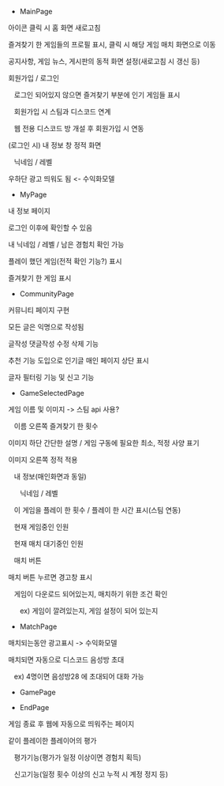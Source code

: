 - MainPage

아이콘 클릭 시 홈 화면 새로고침

즐겨찾기 한 게임들의 프로필 표시, 클릭 시 해당 게임 매치 화면으로 이동

공지사항, 게임 뉴스, 게시판의 동적 화면 설정(새로고침 시 갱신 등)

회원가입 / 로그인

   로그인 되어있지 않으면 즐겨찾기 부분에 인기 게임들 표시

   회원가입 시 스팀과 디스코드 연계

   웹 전용 디스코드 방 개설 후 회원가입 시 연동

(로그인 시) 내 정보 창 정적 화면

   닉네임 / 레벨

우하단 광고 띄워도 됨 <- 수익화모델



- MyPage

내 정보 페이지

로그인 이후에 확인할 수 있음

내 닉네임 / 레벨 / 남은 경험치 확인 가능

플레이 했던 게임(전적 확인 기능?) 표시

즐겨찾기 한 게임 표시



- CommunityPage

커뮤니티 페이지 구현

모든 글은 익명으로 작성됨

글작성 댓글작성 수정 삭제 기능

추천 기능 도입으로 인기글 매인 페이지 상단 표시

글자 필터링 기능 및 신고 기능



- GameSelectedPage

게임 이름 및 이미지 -> 스팀 api 사용?

   이름 오른쪽 즐겨찾기 한 횟수

이미지 하단 간단한 설명 / 게임 구동에 필요한 최소, 적정 사양 표기

이미지 오른쪽 정적 적용

   내 정보(매인화면과 동일)

      닉네임 / 레벨

   이 게임을 플레이 한 횟수 / 플레이 한 시간 표시(스팀 연동)

   현재 게임중인 인원

   현재 매치 대기중인 인원

   매치 버튼

매치 버튼 누르면 경고창 표시

   게임이 다운로드 되어있는지, 매치하기 위한 조건 확인

      ex) 게임이 깔려있는지, 게임 설정이 되어 있는지



- MatchPage

매치되는동안 광고표시 -> 수익화모델

매치되면 자동으로 디스코드 음성방 초대

   ex) 4명이면 음성방28 에 초대되어 대화 가능



- GamePage



- EndPage

게임 종료 후 웹에 자동으로 띄워주는 페이지

같이 플레이한 플레이어의 평가

   평가기능(평가가 일정 이상이면 경험치 획득)

   신고기능(일정 횟수 이상의 신고 누적 시 계정 정지 등)
